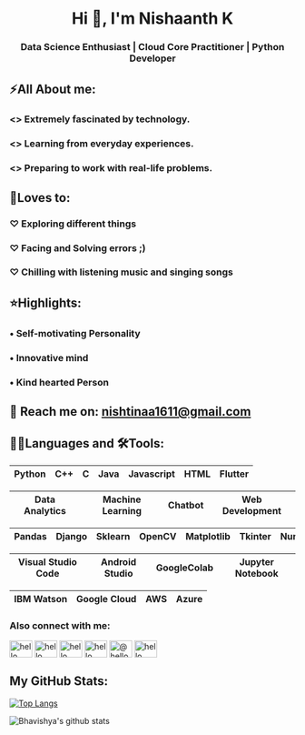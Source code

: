 <h1 align="center">Hi 👋, I'm Nishaanth K</h1>
<h3 align="center">Data Science Enthusiast | Cloud Core Practitioner | Python Developer</h3>

## ⚡All About me:
<h3><> Extremely fascinated by technology.</h3>
<h3><> Learning from everyday experiences.</h3> 
<h3><> Preparing to work with real-life problems.</h3>

## 🤗Loves to:
<h3>♡ Exploring different things </h3>
<h3>♡ Facing and Solving errors ;) </h3>
<h3>♡ Chilling with listening music and singing songs </h3>
  
## ⭐Highlights:
<h3>• Self-motivating Personality </h3>
<h3>• Innovative mind </h3>
<h3>• Kind hearted Person </h3>

## 📧 Reach me on: nishtinaa1611@gmail.com

## 👨‍💻Languages and 🛠️Tools:

| Python | C++ | C | Java | Javascript | HTML | Flutter |
| :---: | :---: | :---: | :---: | :---: | :---: | :---: |

| Data Analytics | Machine Learning | Chatbot | Web Development |
| :---: | :---: | :---: | :---: |

| Pandas | Django | Sklearn | OpenCV | Matplotlib | Tkinter | Numpy | Streamlit |
| :---: | :---: | :---: | :---: | :---: | :---: | :---: | :---: |

| Visual Studio Code | Android Studio | GoogleColab | Jupyter Notebook |
| :---: | :---: | :---: | :---: |

| IBM Watson | Google Cloud | AWS | Azure |
| :---: | :---: | :---: | :---: |

<h3 align="left">Also connect with me:</h3>
<p align="left">  
<a href="https://twitter.com/k-nishaanth" target="blank"><img align="center" src="https://cdn.jsdelivr.net/npm/simple-icons@3.0.1/icons/twitter.svg" alt="hello" height="30" width="40" /></a>
<a href="https://linkedin.com/in/nishaanth-k" target="blank"><img align="center" src="https://cdn.jsdelivr.net/npm/simple-icons@3.0.1/icons/linkedin.svg" alt="hello" height="30" width="40" /></a>
<a href="https://www.facebook.com/nishaanth.nishaanth.7982" target="blank"><img align="center" src="https://cdn.jsdelivr.net/npm/simple-icons@3.0.1/icons/facebook.svg" alt="hello" height="30" width="40" /></a>
<a href="https://www.instagram.com/mr.infatuator" target="blank"><img align="center" src="https://cdn.jsdelivr.net/npm/simple-icons@3.0.1/icons/instagram.svg" alt="hello" height="30" width="40" /></a>
<a href="https://medium.com/@nishtinaa1611" target="blank"><img align="center" src="https://cdn.jsdelivr.net/npm/simple-icons@3.0.1/icons/medium.svg" alt="@hello" height="30" width="40" /></a>
<a href="https://discord.gg/RsNjHAew" target="blank"><img align="center" src="https://cdn.jsdelivr.net/npm/simple-icons@3.0.1/icons/discord.svg" alt="hello" height="30" width="40" /></a>
</p>

## My GitHub Stats:
[![Top Langs](https://github-readme-stats.vercel.app/api/top-langs/?username=Nishaanth1611&layout=compact&show_icons=true&theme=dark)](https://github.com/anuraghazra/github-readme-stats)

![Bhavishya's github stats](https://github-readme-stats.vercel.app/api?username=Nishaanth1611&show_icons=true&theme=dark)
